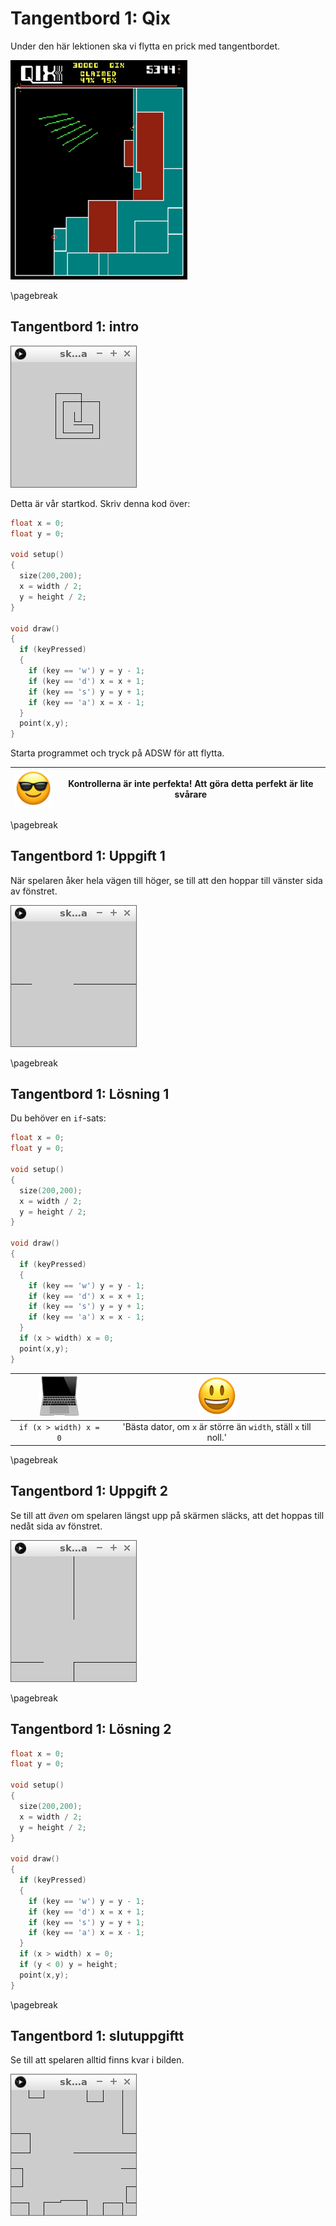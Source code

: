# Tangentbord 1: Qix

Under den här lektionen ska vi flytta en prick med tangentbordet.

![Qix](Qix.png)

\pagebreak

## Tangentbord 1: intro

![Tangentbord 1: intro](tangentbord_1_intro.png)

Detta är vår startkod. Skriv denna kod över:

```c++
float x = 0;
float y = 0;

void setup()
{
  size(200,200);
  x = width / 2;
  y = height / 2;
}

void draw()
{
  if (keyPressed)
  {
    if (key == 'w') y = y - 1;
    if (key == 'd') x = x + 1;
    if (key == 's') y = y + 1;
    if (key == 'a') x = x - 1;
  }
  point(x,y);
}
```

Starta programmet och tryck på ADSW för att flytta.

![Solglasögon](EmojiSunglasses.png) | Kontrollerna är inte perfekta! Att göra detta perfekt är lite svårare
:-----------------:|:-----------------------------:

\pagebreak

## Tangentbord 1: Uppgift 1

När spelaren åker hela vägen till höger, 
se till att den hoppar till vänster sida av fönstret.

![Tangentbord 1: Uppgift 1](tangentbord_1_1.png)

\pagebreak

## Tangentbord 1: Lösning 1

Du behöver en `if`-sats:

```c++
float x = 0;
float y = 0;

void setup()
{
  size(200,200);
  x = width / 2;
  y = height / 2;
}

void draw()
{
  if (keyPressed)
  {
    if (key == 'w') y = y - 1;
    if (key == 'd') x = x + 1;
    if (key == 's') y = y + 1;
    if (key == 'a') x = x - 1;
  }
  if (x > width) x = 0;
  point(x,y);
}
```

![Dator](EmojiComputer.png) | ![Smiley](EmojiSmiley.png)
:-----------------:|:-----------------------------:
`if (x > width) x = 0`|'Bästa dator, om `x` är större än `width`, ställ `x` till noll.'

\pagebreak

## Tangentbord 1: Uppgift 2

Se till att *även* om spelaren längst upp på skärmen släcks, att
det hoppas till nedåt sida av fönstret.

![Tangentbord 1: Uppgift 2](tangentbord_1_2.png)

\pagebreak

## Tangentbord 1: Lösning 2

```c++
float x = 0;
float y = 0;

void setup()
{
  size(200,200);
  x = width / 2;
  y = height / 2;
}

void draw()
{
  if (keyPressed)
  {
    if (key == 'w') y = y - 1;
    if (key == 'd') x = x + 1;
    if (key == 's') y = y + 1;
    if (key == 'a') x = x - 1;
  }
  if (x > width) x = 0;
  if (y < 0) y = height;
  point(x,y);
}
```

\pagebreak

## Tangentbord 1: slutuppgiftt

Se till att spelaren alltid finns kvar i bilden.

![Keyboard 1: Slutuppgiftt](tangentbord_1_slutuppgift.png)
